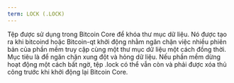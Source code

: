 ```yaml
---
term: LOCK (.LOCK)
---
```


Tệp được sử dụng trong Bitcoin Core để khóa thư mục dữ liệu. Nó được tạo ra khi bitcoind hoặc Bitcoin-qt khởi động nhằm ngăn chặn việc nhiều phiên bản của phần mềm truy cập cùng một thư mục dữ liệu một cách đồng thời. Mục tiêu là để ngăn chặn xung đột và hỏng dữ liệu. Nếu phần mềm dừng hoạt động một cách bất ngờ, tệp .lock có thể vẫn còn và phải được xóa thủ công trước khi khởi động lại Bitcoin Core.